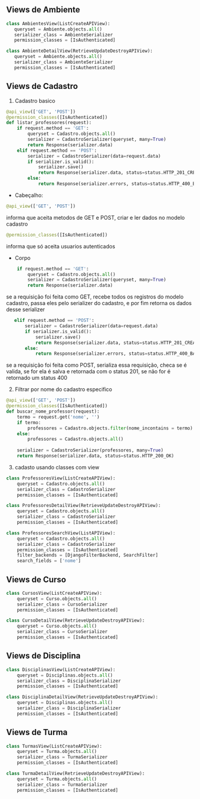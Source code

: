 ## Views de Ambiente 
 ``` python
class AmbientesView(ListCreateAPIView):
    queryset = Ambiente.objects.all()
    serializer_class = AmbienteSerializer
    permission_classes = [IsAuthenticated]

class AmbienteDetailView(RetrieveUpdateDestroyAPIView):
    queryset = Ambiente.objects.all()
    serializer_class = AmbienteSerializer
    permission_classes = [IsAuthenticated]
```



## Views de Cadastro
1. Cadastro basico
``` python
@api_view(['GET', 'POST'])
@permission_classes([IsAuthenticated])
def listar_professores(request):
    if request.method == 'GET':
        queryset = Cadastro.objects.all()
        serializer = CadastroSerializer(queryset, many=True)
        return Response(serializer.data)
    elif request.method == 'POST':
        serializer = CadastroSerializer(data=request.data)
        if serializer.is_valid():
            serializer.save()
            return Response(serializer.data, status=status.HTTP_201_CREATED)
        else:
            return Response(serializer.errors, status=status.HTTP_400_BAD_REQUEST)
```
* Cabeçalho:
``` python
@api_view(['GET', 'POST'])
``` 
informa que aceita metodos de GET e POST, criar e ler dados no modelo cadastro
``` python
@permission_classes([IsAuthenticated])
``` 
informa que só aceita usuarios autenticados

* Corpo
``` python
    if request.method == 'GET':
        queryset = Cadastro.objects.all()
        serializer = CadastroSerializer(queryset, many=True)
        return Response(serializer.data)
 ```
 se a requisição foi feita como GET, recebe todos os registros do modelo cadastro, passa eles pelo serializer do cadastro, e por fim retorna os dados desse serializer
 ``` python
    elif request.method == 'POST':
        serializer = CadastroSerializer(data=request.data)
        if serializer.is_valid():
            serializer.save()
            return Response(serializer.data, status=status.HTTP_201_CREATED)
        else:
            return Response(serializer.errors, status=status.HTTP_400_BAD_REQUEST)
```
se a requisição foi feita como POST, serializa essa requisição, checa se é valida, se for ela é salva e retornada com o status 201, se não for é retornado um status 400

2. Filtrar por nome do cadastro especifico
``` python
@api_view(['GET', 'POST'])
@permission_classes([IsAuthenticated])
def buscar_nome_professor(request):
    termo = request.get('nome', '')
    if termo:
        professores = Cadastro.objects.filter(nome_incontains = termo)
    else:
        professores = Cadastro.objects.all()
    
    serializer = CadastroSerializer(professores, many=True)
    return Response(serializer.data, status=status.HTTP_200_OK)
```

3. cadasto usando classes com view
``` python
class ProfessoresView(ListCreateAPIView):
    queryset = Cadastro.objects.all()
    serializer_class = CadastroSerializer
    permission_classes = [IsAuthenticated]

class ProfessoresDetailView(RetrieveUpdateDestroyAPIView):
    queryset = Cadastro.objects.all()
    serializer_class = CadastroSerializer
    permission_classes = [IsAuthenticated]

class ProfessoresSearchView(ListAPIView):
    queryset = Cadastro.objects.all()
    serializer_class = CadastroSerializer
    permission_classes = [IsAuthenticated]
    filter_backends = [DjangoFilterBackend, SearchFilter]
    search_fields = ['nome']
```
## Views de Curso
``` python
class CursosView(ListCreateAPIView):
    queryset = Curso.objects.all()
    serializer_class = CursoSerializer
    permission_classes = [IsAuthenticated]

class CursoDetailView(RetrieveUpdateDestroyAPIView):
    queryset = Curso.objects.all()
    serializer_class = CursoSerializer
    permission_classes = [IsAuthenticated]
```

## Views de Disciplina
``` python
class DisciplinasView(ListCreateAPIView):
    queryset = Disciplinas.objects.all()
    serializer_class = DisciplinaSerializer
    permission_classes = [IsAuthenticated]

class DisciplinaDetailView(RetrieveUpdateDestroyAPIView):
    queryset = Disciplinas.objects.all()
    serializer_class = DisciplinaSerializer
    permission_classes = [IsAuthenticated]
```

## Views de Turma
``` python
class TurmasView(ListCreateAPIView):
    queryset = Turma.objects.all()
    serializer_class = TurmaSerializer
    permission_classes = [IsAuthenticated]

class TurmaDetailView(RetrieveUpdateDestroyAPIView):
    queryset = Turma.objects.all()
    serializer_class = TurmaSerializer
    permission_classes = [IsAuthenticated]
```